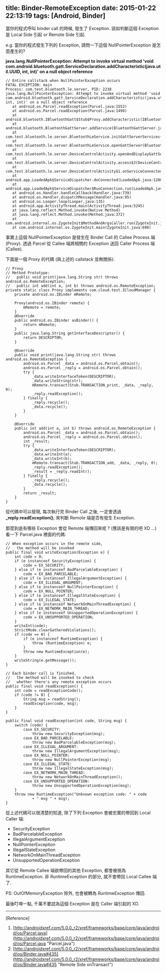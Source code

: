 title: Binder-RemoteException
date: 2015-01-22 22:13:19
tags: [Android, Binder]
---

當你的程式呼叫 binder call 的時候, 發生了 Exception.
該如判斷這個 Exception 是 Local Side 引起 or Remote Side 引起.

<!--more-->

e.g. 當你的程式發生下列的 Exception, 請問一下這個 NullPointerException 是怎麼產生的?

**java.lang.NullPointerException: Attempt to invoke virtual method 'void com.android.bluetooth.gatt.ServiceDeclaration.addCharacteristic(java.util.UUID, int, int)' on a null object reference**


	// Entire callstack when NullPointerException occurs
    FATAL EXCEPTION: main
	Process: com.test.bluetooth.le.server, PID: 2238
	java.lang.NullPointerException: Attempt to invoke virtual method 'void com.android.bluetooth.gatt.ServiceDeclaration.addCharacteristic(java.util.UUID, int, int)' on a null object reference
	   at android.os.Parcel.readException(Parcel.java:1552)
	   at android.os.Parcel.readException(Parcel.java:1499)
	   at android.bluetooth.IBluetoothGatt$Stub$Proxy.addCharacteristic(IBluetoothGatt.java:1351)
	   at android.bluetooth.BluetoothGattServer.addService(BluetoothGattServer.java:590)
	   at com.test.bluetooth.le.server.BluetoothLeService.initGattServerServices(BluetoothLeService.java:413)
	   at com.test.bluetooth.le.server.BluetoothLeService.openGattServer(BluetoothLeService.java:421)
	   at com.test.bluetooth.le.server.DeviceControlActivity.openAndDisplayGattServer(DeviceControlActivity.java:114)
	   at com.test.bluetooth.le.server.DeviceControlActivity.access$3(DeviceControlActivity.java:108)
	   at com.test.bluetooth.le.server.DeviceControlActivity$1.onServiceConnected(DeviceControlActivity.java:145)
	   at android.app.LoadedApk$ServiceDispatcher.doConnected(LoadedApk.java:1208)
	   at android.app.LoadedApk$ServiceDispatcher$RunConnection.run(LoadedApk.java:1225)
	   at android.os.Handler.handleCallback(Handler.java:739)
	   at android.os.Handler.dispatchMessage(Handler.java:95)
	   at android.os.Looper.loop(Looper.java:135)
	   at android.app.ActivityThread.main(ActivityThread.java:5245)
	   at java.lang.reflect.Method.invoke(Native Method)
	   at java.lang.reflect.Method.invoke(Method.java:372)
	   at com.android.internal.os.ZygoteInit$MethodAndArgsCaller.run(ZygoteInit.java:903)
       at com.android.internal.os.ZygoteInit.main(ZygoteInit.java:698)

事實上這個 NullPointerException 是發生在 Binder Call 的 Callee Process 端 (Proxy).
透過 Parcel 從 Callee 端將相關的 Exception 送回 Caller Process 端 (Callee).

下面是一個 Proxy 的代碼 (與上述的 callstack 並無關係):

	// Proxy
	// Method Prototype: 
	//   public void print(java.lang.String str) throws android.os.RemoteException;
	//   public int add(int a, int b) throws android.os.RemoteException;
	private static class Proxy implements com.cloud.test.ICloudManager {
	    private android.os.IBinder mRemote;
	    
	    Proxy(android.os.IBinder remote) {
	        mRemote = remote;
	    }
	    @Override
	    public android.os.IBinder asBinder() {
	        return mRemote;
	    }
	    public java.lang.String getInterfaceDescriptor() {
	        return DESCRIPTOR;
	    }
	
	    @Override
	    public void print(java.lang.String str) throws android.os.RemoteException {
	        android.os.Parcel _data = android.os.Parcel.obtain();
	        android.os.Parcel _reply = android.os.Parcel.obtain();
	        try {
	            _data.writeInterfaceToken(DESCRIPTOR);
	            _data.writeString(str);
	            mRemote.transact(Stub.TRANSACTION_print, _data, _reply, 0);
	            _reply.readException();
	        } finally {
	            _reply.recycle();
	            _data.recycle();
	        }
	    }
	
	    @Override
	    public int add(int a, int b) throws android.os.RemoteException {
	        android.os.Parcel _data = android.os.Parcel.obtain();
	        android.os.Parcel _reply = android.os.Parcel.obtain();
	        int _result;
	        try {
	            _data.writeInterfaceToken(DESCRIPTOR);
	            _data.writeInt(a);
	            _data.writeInt(b);
	            mRemote.transact(Stub.TRANSACTION_add, _data, _reply, 0);
	            _reply.readException();
	            _result = _reply.readInt();
	        } finally {
	            _reply.recycle();
	            _data.recycle();
	        }
	        return _result;
	    }
	}

從代碼中可以發現, 每次執行完 Binder Call 之後, 一定會透過 **_reply.readException()**,
來判斷 Remote 端是否有發生 Exception.

那麼到底有哪些 Exception 會從 Remote 端傳回來呢 ? (應該是有限的吧 XD ...)
看一下 Parcel.java 裡面的代碼:

    // When exception occurs in the remote side,
    //   the method will be invoked
	public final void writeException(Exception e) {
	    int code = 0;
	    if (e instanceof SecurityException) {
	        code = EX_SECURITY;
	    } else if (e instanceof BadParcelableException) {
	        code = EX_BAD_PARCELABLE;
	    } else if (e instanceof IllegalArgumentException) {
	        code = EX_ILLEGAL_ARGUMENT;
	    } else if (e instanceof NullPointerException) {
	        code = EX_NULL_POINTER;
	    } else if (e instanceof IllegalStateException) {
	        code = EX_ILLEGAL_STATE;
	    } else if (e instanceof NetworkOnMainThreadException) {
	        code = EX_NETWORK_MAIN_THREAD;
	    } else if (e instanceof UnsupportedOperationException) {
	        code = EX_UNSUPPORTED_OPERATION;
	    }
	    writeInt(code);
	    StrictMode.clearGatheredViolations();
	    if (code == 0) {
	        if (e instanceof RuntimeException) {
	            throw (RuntimeException) e;
	        }
	        throw new RuntimeException(e);
	    }
	    writeString(e.getMessage());
	}

    // Each binder call is finished,
    //   the method will be invoked to check
    //   whether there's any remote exception occurs
	public final void readException() {
	    int code = readExceptionCode();
	    if (code != 0) {
	        String msg = readString();
	        readException(code, msg);
	    }
	}
	
	public final void readException(int code, String msg) {
	    switch (code) {
	        case EX_SECURITY:
	            throw new SecurityException(msg);
	        case EX_BAD_PARCELABLE:
	            throw new BadParcelableException(msg);
	        case EX_ILLEGAL_ARGUMENT:
	            throw new IllegalArgumentException(msg);
	        case EX_NULL_POINTER:
	            throw new NullPointerException(msg);
	        case EX_ILLEGAL_STATE:
	            throw new IllegalStateException(msg);
	        case EX_NETWORK_MAIN_THREAD:
	            throw new NetworkOnMainThreadException();
	        case EX_UNSUPPORTED_OPERATION:
	            throw new UnsupportedOperationException(msg);
	    }
	    throw new RuntimeException("Unknown exception code: " + code
	            + " msg " + msg);
	}

從上述代碼可以很清楚的知道, 除了下列 Exception 會被忠實的帶回到 Local Caller 端:
- SecurityException
- BadParcelableException
- IllegalArgumentException
- NullPointerException
- IllegalStateException
- NetworkOnMainThreadException
- UnsupportedOperationException

其它從 Remote Callee 端欲帶回的其他 Exception, 都會被視為 RuntimeException.
非 RuntimeException 的部分, 就不會帶回 Local Callee 端了.

PS: OutOfMemoryException 除外, 也會被轉為 RuntimeException 傳回.

最後叮嚀一點, 千萬不要認為這個 Exception 是在 Caller 端引起的 XD.

----------
[Reference]
1. [http://androidxref.com/5.0.0_r2/xref/frameworks/base/core/java/android/os/Parcel.java](http://androidxref.com/5.0.0_r2/xref/frameworks/base/core/java/android/os/Parcel.java "Parcel.java")
2. [http://androidxref.com/5.0.0_r2/xref/frameworks/base/core/java/android/os/Binder.java#435](http://androidxref.com/5.0.0_r2/xref/frameworks/base/core/java/android/os/Binder.java#435 "Remote Side onTransact")
